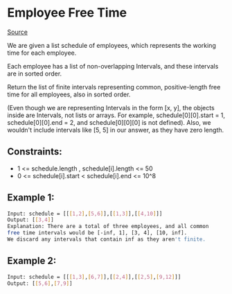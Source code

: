 # Employee Free Time
[Source](https://leetcode.com/problems/employee-free-time/)

We are given a list schedule of employees, which represents the working time for each employee.

Each employee has a list of non-overlapping Intervals, and these intervals are in sorted order.

Return the list of finite intervals representing common, positive-length free time for all employees, also in sorted order.

(Even though we are representing Intervals in the form [x, y], the objects inside are Intervals, not lists or arrays. For example, schedule[0][0].start = 1, schedule[0][0].end = 2, and schedule[0][0][0] is not defined).  Also, we wouldn't include intervals like [5, 5] in our answer, as they have zero length.

## Constraints:

 - 1 <= schedule.length , schedule[i].length <= 50
 - 0 <= schedule[i].start < schedule[i].end <= 10^8

## Example 1:
```sh
Input: schedule = [[[1,2],[5,6]],[[1,3]],[[4,10]]]
Output: [[3,4]]
Explanation: There are a total of three employees, and all common
free time intervals would be [-inf, 1], [3, 4], [10, inf].
We discard any intervals that contain inf as they aren't finite.
```

## Example 2:
```sh
Input: schedule = [[[1,3],[6,7]],[[2,4]],[[2,5],[9,12]]]
Output: [[5,6],[7,9]]
```
